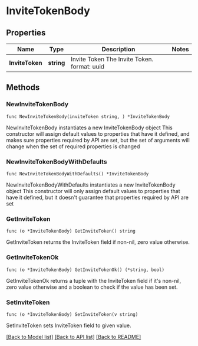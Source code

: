 # InviteTokenBody

## Properties

Name | Type | Description | Notes
------------ | ------------- | ------------- | -------------
**InviteToken** | **string** | Invite Token  The Invite Token.  format: uuid | 

## Methods

### NewInviteTokenBody

`func NewInviteTokenBody(inviteToken string, ) *InviteTokenBody`

NewInviteTokenBody instantiates a new InviteTokenBody object
This constructor will assign default values to properties that have it defined,
and makes sure properties required by API are set, but the set of arguments
will change when the set of required properties is changed

### NewInviteTokenBodyWithDefaults

`func NewInviteTokenBodyWithDefaults() *InviteTokenBody`

NewInviteTokenBodyWithDefaults instantiates a new InviteTokenBody object
This constructor will only assign default values to properties that have it defined,
but it doesn't guarantee that properties required by API are set

### GetInviteToken

`func (o *InviteTokenBody) GetInviteToken() string`

GetInviteToken returns the InviteToken field if non-nil, zero value otherwise.

### GetInviteTokenOk

`func (o *InviteTokenBody) GetInviteTokenOk() (*string, bool)`

GetInviteTokenOk returns a tuple with the InviteToken field if it's non-nil, zero value otherwise
and a boolean to check if the value has been set.

### SetInviteToken

`func (o *InviteTokenBody) SetInviteToken(v string)`

SetInviteToken sets InviteToken field to given value.



[[Back to Model list]](../README.md#documentation-for-models) [[Back to API list]](../README.md#documentation-for-api-endpoints) [[Back to README]](../README.md)


